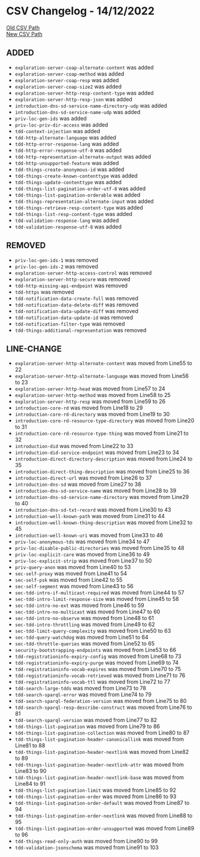
# CSV Changelog - 14/12/2022

[Old CSV Path](../../../../data/input_2022/Discovery/hitachi-esp-idf/manual.csv)  
[New CSV Path](../../../../../wot-discovery/testing/manual.csv)


## ADDED

- `exploration-server-coap-alternate-content` was added
- `exploration-server-coap-method` was added
- `exploration-server-coap-resp` was added
- `exploration-server-coap-size2` was added
- `exploration-server-http-resp-content-type` was added
- `exploration-server-http-resp-json` was added
- `introduction-dns-sd-service-name-directory-udp` was added
- `introduction-dns-sd-service-name-udp` was added
- `priv-loc-gen-ids` was added
- `priv-loc-priv-dir-access` was added
- `tdd-context-injection` was added
- `tdd-http-alternate-language` was added
- `tdd-http-error-response-lang` was added
- `tdd-http-error-response-utf-8` was added
- `tdd-http-representation-alternate-output` was added
- `tdd-http-unsupported-feature` was added
- `tdd-things-create-anonymous-id` was added
- `tdd-things-create-known-contenttype` was added
- `tdd-things-update-contenttype` was added
- `tdd-things-list-pagination-order-utf-8` was added
- `tdd-things-list-pagination-orderable` was added
- `tdd-things-representation-alternate-input` was added
- `tdd-things-retrieve-resp-content-type` was added
- `tdd-things-list-resp-content-type` was added
- `tdd-validation-response-lang` was added
- `tdd-validation-response-utf-8` was added


## REMOVED

- `priv-loc-gen-ids-1` was removed
- `priv-loc-gen-ids-2` was removed
- `exploration-server-http-access-control` was removed
- `exploration-server-http-secure` was removed
- `tdd-http-missing-api-endpoint` was removed
- `tdd-https` was removed
- `tdd-notification-data-create-full` was removed
- `tdd-notification-data-delete-diff` was removed
- `tdd-notification-data-update-diff` was removed
- `tdd-notification-data-update-id` was removed
- `tdd-notification-filter-type` was removed
- `tdd-things-additional-representation` was removed


## LINE-CHANGE

- `exploration-server-http-alternate-content` was moved from Line55 to 22
- `exploration-server-http-alternate-language` was moved from Line56 to 23
- `exploration-server-http-head` was moved from Line57 to 24
- `exploration-server-http-method` was moved from Line58 to 25
- `exploration-server-http-resp` was moved from Line59 to 26
- `introduction-core-rd` was moved from Line18 to 29
- `introduction-core-rd-directory` was moved from Line19 to 30
- `introduction-core-rd-resource-type-directory` was moved from Line20 to 31
- `introduction-core-rd-resource-type-thing` was moved from Line21 to 32
- `introduction-did` was moved from Line22 to 33
- `introduction-did-service-endpoint` was moved from Line23 to 34
- `introduction-direct-directory-description` was moved from Line24 to 35
- `introduction-direct-thing-description` was moved from Line25 to 36
- `introduction-direct-url` was moved from Line26 to 37
- `introduction-dns-sd` was moved from Line27 to 38
- `introduction-dns-sd-service-name` was moved from Line28 to 39
- `introduction-dns-sd-service-name-directory` was moved from Line29 to 40
- `introduction-dns-sd-txt-record` was moved from Line30 to 43
- `introduction-well-known-path` was moved from Line31 to 44
- `introduction-well-known-thing-description` was moved from Line32 to 45
- `introduction-well-known-uri` was moved from Line33 to 46
- `priv-loc-anonymous-tds` was moved from Line34 to 47
- `priv-loc-disable-public-directories` was moved from Line35 to 48
- `priv-loc-explicit-care` was moved from Line36 to 49
- `priv-loc-explicit-strip` was moved from Line37 to 50
- `priv-query-anon` was moved from Line40 to 53
- `sec-self-proxy` was moved from Line41 to 54
- `sec-self-psk` was moved from Line42 to 55
- `sec-self-segment` was moved from Line43 to 56
- `sec-tdd-intro-if-multicast-required` was moved from Line44 to 57
- `sec-tdd-intro-limit-response-size` was moved from Line45 to 58
- `sec-tdd-intro-no-ext` was moved from Line46 to 59
- `sec-tdd-intro-no-multicast` was moved from Line47 to 60
- `sec-tdd-intro-no-observe` was moved from Line48 to 61
- `sec-tdd-intro-throttling` was moved from Line49 to 62
- `sec-tdd-limit-query-complexity` was moved from Line50 to 63
- `sec-tdd-query-watchdog` was moved from Line51 to 64
- `sec-tdd-throttle-queries` was moved from Line52 to 65
- `security-bootstrapping-endpoints` was moved from Line53 to 66
- `tdd-registrationinfo-expiry-config` was moved from Line68 to 73
- `tdd-registrationinfo-expiry-purge` was moved from Line69 to 74
- `tdd-registrationinfo-vocab-expires` was moved from Line70 to 75
- `tdd-registrationinfo-vocab-retrieved` was moved from Line71 to 76
- `tdd-registrationinfo-vocab-ttl` was moved from Line72 to 77
- `tdd-search-large-tdds` was moved from Line73 to 78
- `tdd-search-sparql-error` was moved from Line74 to 79
- `tdd-search-sparql-federation-version` was moved from Line75 to 80
- `tdd-search-sparql-resp-describe-construct` was moved from Line76 to 81
- `tdd-search-sparql-version` was moved from Line77 to 82
- `tdd-things-list-pagination` was moved from Line79 to 86
- `tdd-things-list-pagination-collection` was moved from Line80 to 87
- `tdd-things-list-pagination-header-canonicallink` was moved from Line81 to 88
- `tdd-things-list-pagination-header-nextlink` was moved from Line82 to 89
- `tdd-things-list-pagination-header-nextlink-attr` was moved from Line83 to 90
- `tdd-things-list-pagination-header-nextlink-base` was moved from Line84 to 91
- `tdd-things-list-pagination-limit` was moved from Line85 to 92
- `tdd-things-list-pagination-order` was moved from Line86 to 93
- `tdd-things-list-pagination-order-default` was moved from Line87 to 94
- `tdd-things-list-pagination-order-nextlink` was moved from Line88 to 95
- `tdd-things-list-pagination-order-unsupported` was moved from Line89 to 96
- `tdd-things-read-only-auth` was moved from Line90 to 99
- `tdd-validation-jsonschema` was moved from Line91 to 103

